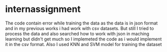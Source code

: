 # internassignment
The code contain error while training the data as the data is in json format and in my previous works i had work with csv datasets. But still I tried to process the data and also searched how to work with json in maching learning but didn't get much so I implemeted the code as i would implement it in the csv format.
Also I used KNN and SVM model for training the dataset
